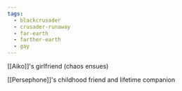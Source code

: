 ```yaml
---
tags:
  - blackcrusader
  - crusader-runaway
  - far-earth
  - farther-earth
  - gay
---
```

[[Aiko]]'s girlfriend (chaos ensues)

[[Persephone]]'s childhood friend and lifetime companion